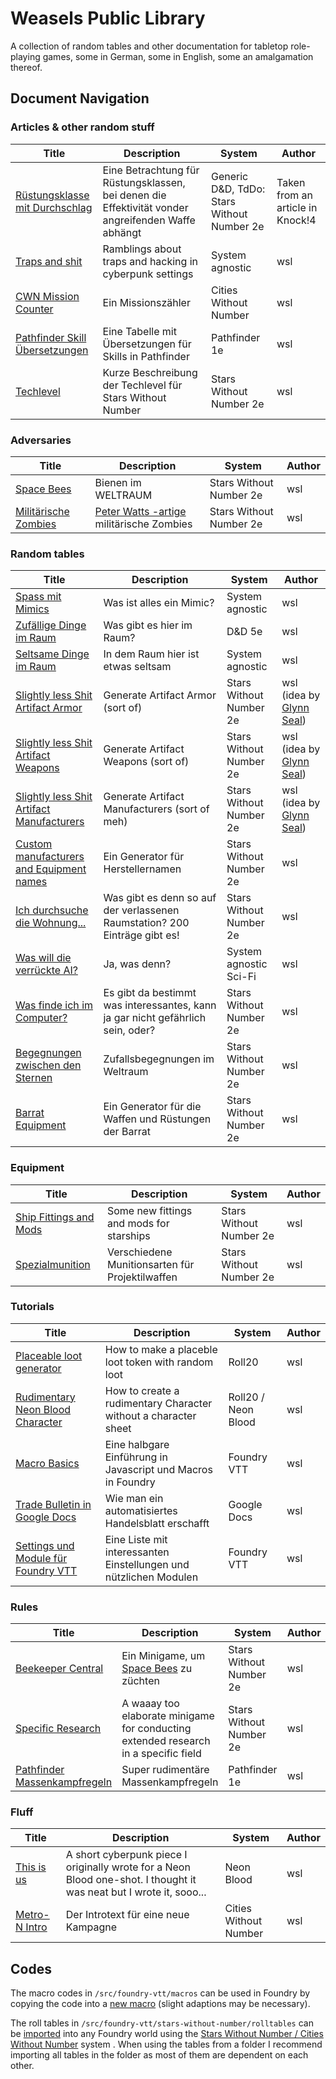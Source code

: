 # Weasels Public Library

A collection of random tables and other documentation for tabletop role-playing games, some in German, some in English, some an amalgamation thereof.

## Document Navigation

### Articles & other random stuff

|Title|Description|System|Author|
|---|---|---|---|
|[Rüstungsklasse mit Durchschlag](./docs/General/alternate-armor.md)|Eine Betrachtung für Rüstungsklassen, bei denen die Effektivität vonder angreifenden Waffe abhängt|Generic D&D, TdDo: Stars Without Number 2e|Taken from an article in Knock!4|
|[Traps and shit](./docs/General/traps-and-shit.md)|Ramblings about traps and hacking in cyberpunk settings|System agnostic|wsl|
|[CWN Mission Counter](./docs/XWithoutNumber/CitiesWithoutNumber/Mission-Counter.md)|Ein Missionszähler|Cities Without Number|wsl|
|[Pathfinder Skill Übersetzungen](./docs/Pathfinder/Pathfinder-Skills-Deutsch-Englisch.md)|Eine Tabelle mit Übersetzungen für Skills in Pathfinder|Pathfinder 1e|wsl|
|[Techlevel](./docs/XWithoutNumber/StarsWithoutNumber/Equipment/Techlevel-Descriptions.md)|Kurze Beschreibung der Techlevel für Stars Without Number|Stars Without Number 2e|wsl|

### Adversaries

|Title|Description|System|Author|
|---|---|---|---|
|[Space Bees](./docs/XWithoutNumber/StarsWithoutNumber/Adversaries/space-bees.md)|Bienen im WELTRAUM|Stars Without Number 2e|wsl|
|[Militärische Zombies](./docs/XWithoutNumber/StarsWithoutNumber/Adversaries/military-zombies.md)|[Peter Watts -artige](https://rifters.com/echopraxia/recruiter.htm) militärische Zombies|Stars Without Number 2e|wsl|

### Random tables

|Title|Description|System|Author|
|---|---|---|---|
|[Spass mit Mimics](./docs/General/fun-with-mimics.md)|Was ist alles ein Mimic?|System agnostic|wsl|
|[Zufällige Dinge im Raum](./docs/General/some-loot.md)|Was gibt es hier im Raum?|D&D 5e|wsl|
|[Seltsame Dinge im Raum](./docs/General/some-weirdness.md)|In dem Raum hier ist etwas seltsam|System agnostic|wsl|
|[Slightly less Shit Artifact Armor](./docs/XWithoutNumber/StarsWithoutNumber/Equipment/Slightly-Less-Shit-Artifact-Armour.md)|Generate Artifact Armor (sort of)|Stars Without Number 2e|wsl (idea by [Glynn Seal](https://monkeyblooddesign.co.uk/))|
|[Slightly less Shit Artifact Weapons](./docs/XWithoutNumber/StarsWithoutNumber/Equipment/Slightly-Less-Shit-Artifact-Weapons.md)|Generate Artifact Weapons (sort of)|Stars Without Number 2e|wsl (idea by [Glynn Seal](https://monkeyblooddesign.co.uk/))|
|[Slightly less Shit Artifact Manufacturers](./docs/XWithoutNumber/StarsWithoutNumber/Equipment/Slightly-Less-Shit-Artifact-Manufacturers.md)|Generate Artifact Manufacturers (sort of meh)|Stars Without Number 2e|wsl (idea by [Glynn Seal](https://monkeyblooddesign.co.uk/))|
|[Custom manufacturers and Equipment names](./docs/XWithoutNumber/StarsWithoutNumber/RandomTables/Custom-Manufacturer-and-Equipment-Names.md)|Ein Generator für Herstellernamen|Stars Without Number 2e|wsl|
|[Ich durchsuche die Wohnung...](./docs/XWithoutNumber/StarsWithoutNumber/RandomTables/Ich-durchsuche-die-Wohnung.md)|Was gibt es denn so auf der verlassenen Raumstation? 200 Einträge gibt es!|Stars Without Number 2e|wsl|
|[Was will die verrückte AI?](./docs/XWithoutNumber/StarsWithoutNumber/RandomTables/Was-will-die-AI.md)|Ja, was denn?|System agnostic Sci-Fi|wsl|
|[Was finde ich im Computer?](./docs/XWithoutNumber/StarsWithoutNumber/RandomTables/Im-Computer-finde-ich.md)|Es gibt da bestimmt was interessantes, kann ja gar nicht gefährlich sein, oder?|Stars Without Number 2e|wsl|
|[Begegnungen zwischen den Sternen](./docs/XWithoutNumber/StarsWithoutNumber/RandomTables/Zufallsbegegnungen-zwischen-den-Sternen.md)|Zufallsbegegnungen im Weltraum|Stars Without Number 2e|wsl|
|[Barrat Equipment](./docs/XWithoutNumber/StarsWithoutNumber/RandomTables/Barrat-Equipment.md)|Ein Generator für die Waffen und Rüstungen der Barrat|Stars Without Number 2e|wsl|

### Equipment

|Title|Description|System|Author|
|---|---|---|---|
|[Ship Fittings and Mods](./docs/XWithoutNumber/StarsWithoutNumber/Equipment/New-Ship-Fittings-and-Mods.md)|Some new fittings and mods for starships|Stars Without Number 2e|wsl|
|[Spezialmunition](./docs/XWithoutNumber/StarsWithoutNumber/Equipment/Spezialmunition.md)|Verschiedene Munitionsarten für Projektilwaffen|Stars Without Number 2e|wsl|

### Tutorials

|Title|Description|System|Author|
|---|---|---|---|
|[Placeable loot generator](./docs/VTT/Tutorials/Creating-a-random-loot-generator-with-placable-containers-in-Roll20.md)|How to make a placeble loot token with random loot|Roll20|wsl|
|[Rudimentary Neon Blood Character](./docs/VTT/Tutorials/Setting-up-a-rudimentary-character-for-Neon-Blood-in-Roll20.md)|How to create a rudimentary Character without a character sheet|Roll20 / Neon Blood|wsl|
|[Macro Basics](./docs/VTT/Tutorials/Macro-Basics.md)|Eine halbgare Einführung in Javascript und Macros in Foundry|Foundry VTT|wsl|
|[Trade Bulletin in Google Docs](./docs/VTT/Tutorials/Trade-Bulletin.md)|Wie man ein automatisiertes Handelsblatt erschafft|Google Docs|wsl|
|[Settings und Module für Foundry VTT](./docs/VTT/Foundry-VTT-Settings-und-Modules.md)|Eine Liste mit interessanten Einstellungen und nützlichen Modulen|Foundry VTT|wsl|

### Rules

|Title|Description|System|Author|
|---|---|---|---|
|[Beekeeper Central](./docs/XWithoutNumber/StarsWithoutNumber/Rules/Beekeeper-Central.md)|Ein Minigame, um [Space Bees](./docs/XWithoutNumber/StarsWithoutNumber/Adversaries/space-bees.md) zu züchten|Stars Without Number 2e|wsl|
|[Specific Research](./docs/XWithoutNumber/StarsWithoutNumber/Rules/Specific-Research-Minigame.md)|A waaay too elaborate minigame for conducting extended research in a specific field|Stars Without Number 2e|wsl|
|[Pathfinder Massenkampfregeln](./docs/Pathfinder/Massenkampfregeln-Pathfinder-VTT.md)|Super rudimentäre Massenkampfregeln|Pathfinder 1e|wsl|

### Fluff

|Title|Description|System|Author|
|---|---|---|---|
|[This is us](./docs/Fluff/this-is-us.md)|A short cyberpunk piece I originally wrote for a Neon Blood one-shot. I thought it was neat but I wrote it, sooo...|Neon Blood|wsl|
|[Metro-N Intro](./docs/Fluff/metro-n-Intro.md)|Der Introtext für eine neue Kampagne|Cities Without Number|wsl|

## Codes

The macro codes in `/src/foundry-vtt/macros` can be used in Foundry by copying the code into a [new macro](https://foundryvtt.com/article/macros/) (slight adaptions may be necessary).

The roll tables in `/src/foundry-vtt/stars-without-number/rolltables` can be [imported](https://foundryvtt.com/article/roll-tables/) into any Foundry world using the [Stars Without Number / Cities Without Number](https://foundryvtt.com/packages/swnr) system . When using the tables from a folder I recommend importing all tables in the folder as most of them are dependent on each other.
